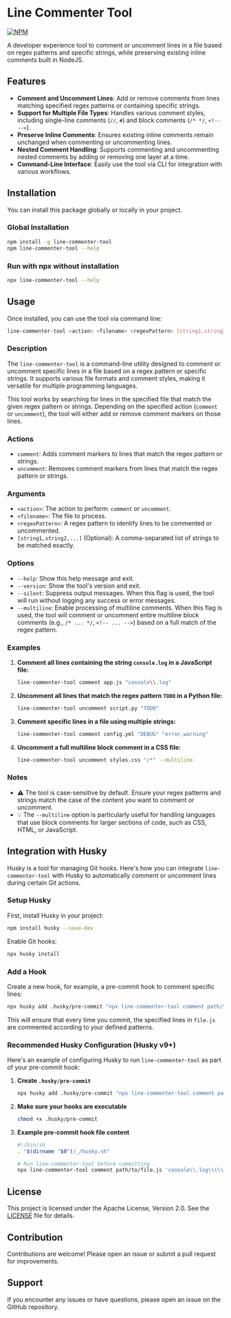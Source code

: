 
# Line Commenter Tool
[![NPM](https://img.shields.io/badge/NPM-%23CB3837.svg?style=for-the-badge&logo=npm&logoColor=white)](https://www.npmjs.com/package/line-commenter-tool/access)

A developer experience tool to comment or uncomment lines in a file based on regex patterns and specific strings, while preserving existing inline comments built in NodeJS.

## Features

- **Comment and Uncomment Lines**: Add or remove comments from lines matching specified regex patterns or containing specific strings.
- **Support for Multiple File Types**: Handles various comment styles, including single-line comments (`//`, `#`) and block comments (`/* */`, `<!-- -->`).
- **Preserve Inline Comments**: Ensures existing inline comments remain unchanged when commenting or uncommenting lines.
- **Nested Comment Handling**: Supports commenting and uncommenting nested comments by adding or removing one layer at a time.
- **Command-Line Interface**: Easily use the tool via CLI for integration with various workflows.

## Installation

You can install this package globally or locally in your project.

### Global Installation

```bash
npm install -g line-commenter-tool
npm line-commenter-tool --help
```

### Run with npx without installation

```bash
npx line-commenter-tool --help
```

## Usage

Once installed, you can use the tool via command line:

```bash
line-commenter-tool <action> <filename> <regexPattern> [string1,string2,...]
```

### Description

The `line-commenter-tool` is a command-line utility designed to comment or uncomment specific lines in a file based on a regex pattern or specific strings. It supports various file formats and comment styles, making it versatile for multiple programming languages.

This tool works by searching for lines in the specified file that match the given regex pattern or strings. Depending on the specified action (`comment` or `uncomment`), the tool will either add or remove comment markers on those lines.

### Actions

- `comment`: Adds comment markers to lines that match the regex pattern or strings.
- `uncomment`: Removes comment markers from lines that match the regex pattern or strings.

### Arguments

- `<action>`: The action to perform: `comment` or `uncomment`.
- `<filename>`: The file to process.
- `<regexPattern>`: A regex pattern to identify lines to be commented or uncommented.
- `[string1,string2,...]` (Optional): A comma-separated list of strings to be matched exactly.

### Options

- `--help`: Show this help message and exit.
- `--version`: Show the tool\'s version and exit.
- `--silent`: Suppress output messages. When this flag is used, the tool will run without logging any success or error messages.
- `--multiline`: Enable processing of multiline comments. When this flag is used, the tool will comment or uncomment entire multiline block comments (e.g., `/* ... */`, `<!-- ... -->`) based on a full match of the regex pattern.

### Examples

1. **Comment all lines containing the string `console.log` in a JavaScript file:**
   ```bash
   line-commenter-tool comment app.js "console\\.log"
   ```

2. **Uncomment all lines that match the regex pattern `TODO` in a Python file:**
   ```bash
   line-commenter-tool uncomment script.py "TODO"
   ```

3. **Comment specific lines in a file using multiple strings:**
   ```bash
   line-commenter-tool comment config.yml "DEBUG" "error,warning"
   ```

4. **Uncomment a full multiline block comment in a CSS file:**
   ```bash
   line-commenter-tool uncomment styles.css "/*" --multiline
   ```

### Notes

- ⚠️ The tool is case-sensitive by default. Ensure your regex patterns and strings match the case of the content you want to comment or uncomment.
- 💡 The `--multiline` option is particularly useful for handling languages that use block comments for larger sections of code, such as CSS, HTML, or JavaScript.

## Integration with Husky

Husky is a tool for managing Git hooks. Here\'s how you can integrate `line-commenter-tool` with Husky to automatically comment or uncomment lines during certain Git actions.

### Setup Husky

First, install Husky in your project:

```bash
npm install husky --save-dev
```

Enable Git hooks:

```bash
npx husky install
```

### Add a Hook

Create a new hook, for example, a pre-commit hook to comment specific lines:

```bash
npx husky add .husky/pre-commit "npx line-commenter-tool comment path/to/file.js 'console\\.log\\(\\)' 'TODO'"
```

This will ensure that every time you commit, the specified lines in `file.js` are commented according to your defined patterns.

### Recommended Husky Configuration (Husky v9+)

Here\'s an example of configuring Husky to run `line-commenter-tool` as part of your pre-commit hook:

1. **Create `.husky/pre-commit`**

   ```bash
   npx husky add .husky/pre-commit "npx line-commenter-tool comment path/to/file.js 'console\\.log\\(\\)' 'TODO'"
   ```

2. **Make sure your hooks are executable**

   ```bash
   chmod +x .husky/pre-commit
   ```

3. **Example pre-commit hook file content**

   ```bash
   #!/bin/sh
   . "$(dirname "$0")/_/husky.sh"

   # Run line-commenter-tool before committing
   npx line-commenter-tool comment path/to/file.js 'console\\.log\\(\\)' 'TODO'
   ```

## License

This project is licensed under the Apache License, Version 2.0. See the [LICENSE](LICENSE) file for details.

## Contribution

Contributions are welcome! Please open an issue or submit a pull request for improvements.

## Support

If you encounter any issues or have questions, please open an issue on the GitHub repository.
